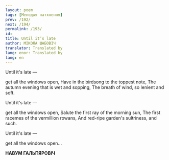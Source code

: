 ```yaml
---
layout: poem
tags: [Мелодыя натхнення]
prev: /192/
next: /194/
permalink: /193/
id: 
title: Until it’s late
author: МІКОЛА ШАБОВІЧ
translator: Translated by 
lang: enor: Translated by 
lang: en
---
```




Until it's late —

get all the windows open, Have in the birdsong to the toppest note, The autumn evening that is wet and sopping, The breath of wind, so lenient and soft.

Until it's late —

get all the windows open, Salute the first ray of the morning sun, The first racemes of the vermillion rowans, And red-ripe garden's sultriness, and such.

Until it's late —

get all the windows open...

**НАВУМ ГАЛЬПЯРОВІЧ**
